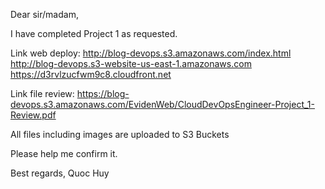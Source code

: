 Dear sir/madam,

I have completed Project 1 as requested.

Link web deploy: 
    http://blog-devops.s3.amazonaws.com/index.html
    http://blog-devops.s3-website-us-east-1.amazonaws.com
    https://d3rvlzucfwm9c8.cloudfront.net

Link file review:
    https://blog-devops.s3.amazonaws.com/EvidenWeb/CloudDevOpsEngineer-Project_1-Review.pdf

All files including images are uploaded to S3 Buckets

Please help me confirm it.

Best regards,
Quoc Huy
